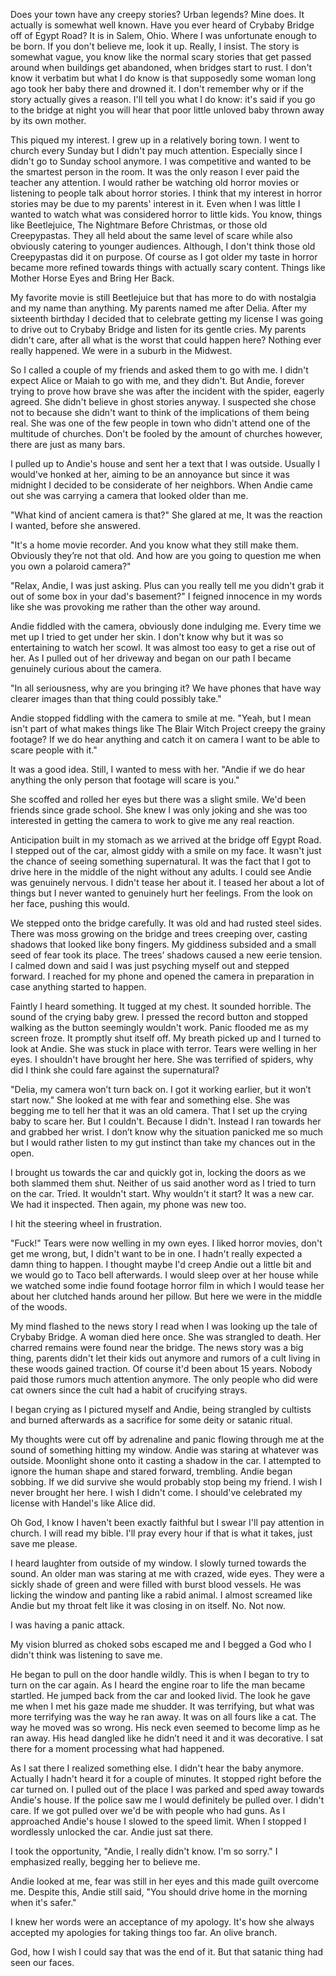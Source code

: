 Does your town have any creepy stories? Urban legends? Mine does. It actually is somewhat well known. Have you ever heard of Crybaby Bridge off of Egypt Road? It is in Salem, Ohio. Where I was unfortunate enough to be born. If you don't believe me, look it up. Really, I insist. The story is somewhat vague, you know like the normal scary stories that get passed around when buildings get abandoned, when bridges start to rust. I don't know it verbatim but what I do know is that supposedly some woman long ago took her baby there and drowned it. I don't remember why or if the story actually gives a reason. I'll tell you what I do know: it's said if you go to the bridge at night you will hear that poor little unloved baby thrown away by its own mother.

This piqued my interest. I grew up in a relatively boring town. I went to church every Sunday but I didn't pay much attention. Especially since I didn't go to Sunday school anymore. I was competitive and wanted to be the smartest person in the room. It was the only reason I ever paid the teacher any attention. I would rather be watching old horror movies or listening to people talk about horror stories. I think that my interest in horror stories may be due to my parents' interest in it. Even when I was little I wanted to watch what was considered horror to little kids. You know, things like Beetlejuice, The Nightmare Before Christmas, or those old Creepypastas. They all held about the same level of scare while also obviously catering to younger audiences. Although, I don't think those old Creepypastas did it on purpose. Of course as I got older my taste in horror became more refined towards things with actually scary content. Things like Mother Horse Eyes and Bring Her Back.

My favorite movie is still Beetlejuice but that has more to do with nostalgia and my name than anything. My parents named me after Delia. After my sixteenth birthday I decided that to celebrate getting my license I was going to drive out to Crybaby Bridge and listen for its gentle cries. My parents didn't care, after all what is the worst that could happen here? Nothing ever really happened. We were in a suburb in the Midwest.

So I called a couple of my friends and asked them to go with me. I didn't expect Alice or Maiah to go with me, and they didn't. But Andie, forever trying to prove how brave she was after the incident with the spider, eagerly agreed. She didn't believe in ghost stories anyway. I suspected she chose not to because she didn't want to think of the implications of them being real. She was one of the few people in town who didn't attend one of the multitude of churches. Don't be fooled by the amount of churches however, there are just as many bars.

I pulled up to Andie's house and sent her a text that I was outside. Usually I would've honked at her, aiming to be an annoyance but since it was midnight I decided to be considerate of her neighbors. When Andie came out she was carrying a camera that looked older than me.

"What kind of ancient camera is that?" She glared at me, It was the reaction I wanted, before she answered.

"It's a home movie recorder. And you know what they still make them. Obviously they’re not that old. And how are you going to question me when you own a polaroid camera?"

"Relax, Andie, I was just asking. Plus can you really tell me you didn't grab it out of some box in your dad's basement?" I feigned innocence in my words like she was provoking me rather than the other way around.

Andie fiddled with the camera, obviously done indulging me. Every time we met up I tried to get under her skin. I don't know why but it was so entertaining to watch her scowl. It was almost too easy to get a rise out of her. As I pulled out of her driveway and began on our path I became genuinely curious about the camera.

"In all seriousness, why are you bringing it? We have phones that have way clearer images than that thing could possibly take."

Andie stopped fiddling with the camera to smile at me. "Yeah, but I mean isn't part of what makes things like The Blair Witch Project creepy the grainy footage? If we do hear anything and catch it on camera I want to be able to scare people with it."

It was a good idea. Still, I wanted to mess with her. "Andie if we do hear anything the only person that footage will scare is you."

She scoffed and rolled her eyes but there was a slight smile. We'd been friends since grade school. She knew I was only joking and she was too interested in getting the camera to work to give me any real reaction.

Anticipation built in my stomach as we arrived at the bridge off Egypt Road. I stepped out of the car, almost giddy with a smile on my face. It wasn't just the chance of seeing something supernatural. It was the fact that I got to drive here in the middle of the night without any adults. I could see Andie was genuinely nervous. I didn't tease her about it. I teased her about a lot of things but I never wanted to genuinely hurt her feelings. From the look on her face, pushing this would.

We stepped onto the bridge carefully. It was old and had rusted steel sides. There was moss growing on the bridge and trees creeping over, casting shadows that looked like bony fingers. My giddiness subsided and a small seed of fear took its place. The trees’ shadows caused a new eerie tension. I calmed down and said I was just psyching myself out and stepped forward. I reached for my phone and opened the camera in preparation in case anything started to happen.

Faintly I heard something. It tugged at my chest. It sounded horrible. The sound of the crying baby grew. I pressed the record button and stopped walking as the button seemingly wouldn't work. Panic flooded me as my screen froze. It promptly shut itself off. My breath picked up and I turned to look at Andie. She was stuck in place with terror. Tears were welling in her eyes. I shouldn't have brought her here. She was terrified of spiders, why did I think she could fare against the supernatural?

"Delia, my camera won’t turn back on. I got it working earlier, but it won’t start now." She looked at me with fear and something else. She was begging me to tell her that it was an old camera. That I set up the crying baby to scare her. But I couldn't. Because I didn't. Instead I ran towards her and grabbed her wrist. I don’t know why the situation panicked me so much but I would rather listen to my gut instinct than take my chances out in the open.

I brought us towards the car and quickly got in, locking the doors as we both slammed them shut. Neither of us said another word as I tried to turn on the car. Tried. It wouldn't start. Why wouldn't it start? It was a new car. We had it inspected. Then again, my phone was new too.

I hit the steering wheel in frustration.

"Fuck!" Tears were now welling in my own eyes. I liked horror movies, don't get me wrong, but, I didn't want to be in one. I hadn't really expected a damn thing to happen. I thought maybe I'd creep Andie out a little bit and we would go to Taco bell afterwards. I would sleep over at her house while we watched some indie found footage horror film in which I would tease her about her clutched hands around her pillow. But here we were in the middle of the woods.

My mind flashed to the news story I read when I was looking up the tale of Crybaby Bridge. A woman died here once. She was strangled to death. Her charred remains were found near the bridge. The news story was a big thing, parents didn't let their kids out anymore and rumors of a cult living in these woods gained traction. Of course it'd been about 15 years. Nobody paid those rumors much attention anymore. The only people who did were cat owners since the cult had a habit of crucifying strays.

I began crying as I pictured myself and Andie, being strangled by cultists and burned afterwards as a sacrifice for some deity or satanic ritual.

My thoughts were cut off by adrenaline and panic flowing through me at the sound of something hitting my window. Andie was staring at whatever was outside. Moonlight shone onto it casting a shadow in the car. I attempted to ignore the human shape and stared forward, trembling. Andie began sobbing. If we did survive she would probably stop being my friend. I wish I never brought her here. I wish I didn't come. I should've celebrated my license with Handel's like Alice did.

Oh God, I know I haven't been exactly faithful but I swear I'll pay attention in church. I will read my bible. I'll pray every hour if that is what it takes, just save me please.

I heard laughter from outside of my window. I slowly turned towards the sound. An older man was staring at me with crazed, wide eyes. They were a sickly shade of green and were filled with burst blood vessels. He was licking the window and panting like a rabid animal. I almost screamed like Andie but my throat felt like it was closing in on itself. No. Not now.

I was having a panic attack.

My vision blurred as choked sobs escaped me and I begged a God who I didn't think was listening to save me.

He began to pull on the door handle wildly. This is when I began to try to turn on the car again. As I heard the engine roar to life the man became startled. He jumped back from the car and looked livid. The look he gave me when I met his gaze made me shudder. It was terrifying, but what was more terrifying was the way he ran away. It was on all fours like a cat. The way he moved was so wrong. His neck even seemed to become limp as he ran away. His head dangled like he didn’t need it and it was decorative. I sat there for a moment processing what had happened.

As I sat there I realized something else. I didn't hear the baby anymore. Actually I hadn't heard it for a couple of minutes. It stopped right before the car turned on. I pulled out of the place I was parked and sped away towards Andie's house. If the police saw me I would definitely be pulled over. I didn't care. If we got pulled over we'd be with people who had guns. As I approached Andie's house I slowed to the speed limit. When I stopped I wordlessly unlocked the car. Andie just sat there.

I took the opportunity, "Andie, I really didn't know. I'm so sorry." I emphasized really, begging her to believe me.

Andie looked at me, fear was still in her eyes and this made guilt overcome me. Despite this, Andie still said, "You should drive home in the morning when it's safer."

I knew her words were an acceptance of my apology. It's how she always accepted my apologies for taking things too far. An olive branch.

God, how I wish I could say that was the end of it. But that satanic thing had seen our faces.